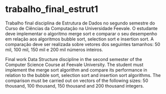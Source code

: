 # trabalho_final_estrut1
Trabalho final disciplina de Estrutura de Dados no segundo semestre do Curso de Ciências da Computação na Universidade Feevale. O estudante deve implementar o algoritmo merge sort e comparar o seu desempenho em relação aos algoritmos bubble sort, selection sort e insertion sort. A comparação deve ser realizada sobre vetores dos seguintes tamanhos: 50 mil, 100 mil, 150 mil e 200 mil números inteiros.

Final work Data Structure discipline in the second semester of the Computer Science Course at Feevale University. The student must implement the merge sort algorithm and compare its performance in relation to the bubble sort, selection sort and insertion sort algorithms. The comparison must be carried out on vectors of the following sizes: 50 thousand, 100 thousand, 150 thousand and 200 thousand integers.
